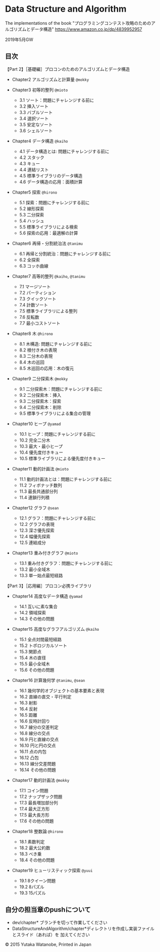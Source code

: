 # Data Structure and Algorithm
The implementations of the book "プログラミングコンテスト攻略のためのアルゴリズムとデータ構造"
https://www.amazon.co.jp/dp/4839952957

2019年5月GW

## 目次

【Part 2】［基礎編］プロコンのためのアルゴリズムとデータ構造

  - Chapter2 アルゴリズムと計算量 `@mokky`

  - Chapter3 初等的整列 `@mioto`
    - 3.1 ソート：問題にチャレンジする前に
    - 3.2 挿入ソート
    - 3.3 バブルソート
    - 3.4 選択ソート
    - 3.5 安定なソート
    - 3.6 シェルソート

  - Chapter4 データ構造 `@kaiho`
    - 4.1 データ構造とは: 問題にチャレンジする前に
    - 4.2 スタック
    - 4.3 キュー
    - 4.4 連結リスト
    - 4.5 標準ライブラリのデータ構造
    - 4.6 データ構造の応用：面積計算

  - Chapter5 探索 `@hirono`
    - 5.1 探索：問題にチャレンジする前に
    - 5.2 線形探索
    - 5.3 二分探索
    - 5.4 ハッシュ
    - 5.5 標準ライブラリによる検索
    - 5.6 探索の応用：最適解の計算

  - Chapter6 再帰・分割統治法 `@tanimu`
    - 6.1 再帰と分割統治：問題にチャレンジする前に
    - 6.2 全探索
    - 6.3 コッホ曲線

  - Chapter7 高等的整列 `@kaiho`, `@tanimu`
    - 7.1 マージソート
    - 7.2 パーティション
    - 7.3 クイックソート
    - 7.4 計数ソート
    - 7.5 標準ライブラリによる整列
    - 7.6 反転数
    - 7.7 最小コストソート

  - Chapter8 木 `@hirono`
    - 8.1 木構造: 問題にチャレンジする前に
    - 8.2 根付き木の表現
    - 8.3 二分木の表現
    - 8.4 木の巡回
    - 8.5 木巡回の応用：木の復元

  - Chapter9 二分探索木 `@mokky`
    - 9.1 二分探索木：問題にチャレンジする前に
    - 9.2 二分探索木：挿入
    - 9.3 二分探索木：探索
    - 9.4 二分探索木：削除
    - 9.5 標準ライブラリによる集合の管理

  - Chapter10 ヒープ `@yamad`
    - 10.1 ヒープ：問題にチャレンジする前に
    - 10.2 完全二分木
    - 10.3 最大・最小ヒープ
    - 10.4 優先度付きキュー
    - 10.5 標準ライブラリによる優先度付きキュー

  - Chapter11 動的計画法 `@mioto`
    - 11.1 動的計画法とは：問題にチャレンジする前に
    - 11.2 フィボナッチ数列
    - 11.3 最長共通部分列
    - 11.4 連鎖行列積

  - Chapter12 グラフ `@sean`
    - 12.1 グラフ：問題にチャレンジする前に
    - 12.2 グラフの表現
    - 12.3 深さ優先探索
    - 12.4 幅優先探索
    - 12.5 連結成分

  - Chapter13 重み付きグラフ `@mioto`
    - 13.1 重み付きグラフ：問題にチャレンジする前に
    - 13.2 最小全域木
    - 13.3 単一始点最短経路

【Part 3】［応用編］プロコン必携ライブラリ

  - Chapter14 高度なデータ構造 `@yamad`
    - 14.1 互いに素な集合
    - 14.2 領域探索
    - 14.3 その他の問題

  - Chapter15 高度なグラフアルゴリズム `@kaiho`
    - 15.1 全点対間最短経路
    - 15.2 トポロジカルソート
    - 15.3 関節点
    - 15.4 木の直径
    - 15.5 最小全域木
    - 15.6 その他の問題

  - Chapter16 計算幾何学 `@tanimu`, `@sean`
    - 16.1 幾何学的オブジェクトの基本要素と表現
    - 16.2 直線の直交・平行判定
    - 16.3 射影
    - 16.4 反射
    - 16.5 距離
    - 16.6 反時計回り
    - 16.7 線分の交差判定
    - 16.8 線分の交点
    - 16.9 円と直線の交点
    - 16.10 円と円の交点
    - 16.11 点の内包
    - 16.12 凸包
    - 16.13 線分交差問題
    - 16.14 その他の問題

  - Chapter17 動的計画法 `@mokky`
    - 17.1 コイン問題
    - 17.2 ナップザック問題
    - 17.3 最長増加部分列
    - 17.4 最大正方形
    - 17.5 最大長方形
    - 17.6 その他の問題

  - Chapter18 整数論 `@hirono`
    - 18.1 素数判定
    - 18.2 最大公約数
    - 18.3 べき乗
    - 18.4 その他の問題

  - Chapter19 ヒューリスティック探索 `@yuui`
    - 19.1 8クイーン問題
    - 19.2 8パズル
    - 19.3 15パズル


## 自分の担当章のpushについて

- dev/chapter* ブランチを切って作業してください
- DataStructureAndAlgorithm/chapter*ディレクトリを作成し実装ファイルとスライド（あれば）を 加えてください


©️ 2015 Yutaka Watanobe, Printed in Japan
